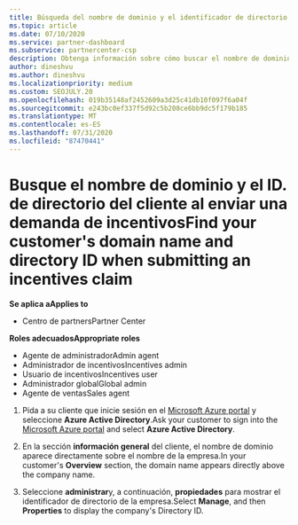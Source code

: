 ```yaml
---
title: Búsqueda del nombre de dominio y el identificador de directorio de su cliente
ms.topic: article
ms.date: 07/10/2020
ms.service: partner-dashboard
ms.subservice: partnercenter-csp
description: Obtenga información sobre cómo buscar el nombre de dominio y el ID. de directorio del cliente al enviar una demanda.
author: dineshvu
ms.author: dineshvu
ms.localizationpriority: medium
ms.custom: SEOJULY.20
ms.openlocfilehash: 019b35148af2452609a3d25c41db10f097f6a04f
ms.sourcegitcommit: e243bc0ef337f5d92c5b208ce6bb9dc5f179b185
ms.translationtype: MT
ms.contentlocale: es-ES
ms.lasthandoff: 07/31/2020
ms.locfileid: "87470441"
---
```

# <a name="find-your-customers-domain-name-and-directory-id-when-submitting-an-incentives-claim"></a><span data-ttu-id="2bffd-103">Busque el nombre de dominio y el ID. de directorio del cliente al enviar una demanda de incentivos</span><span class="sxs-lookup"><span data-stu-id="2bffd-103">Find your customer's domain name and directory ID when submitting an incentives claim</span></span>

<span data-ttu-id="2bffd-104">**Se aplica a**</span><span class="sxs-lookup"><span data-stu-id="2bffd-104">**Applies to**</span></span>

- <span data-ttu-id="2bffd-105">Centro de partners</span><span class="sxs-lookup"><span data-stu-id="2bffd-105">Partner Center</span></span>

<span data-ttu-id="2bffd-106">**Roles adecuados**</span><span class="sxs-lookup"><span data-stu-id="2bffd-106">**Appropriate roles**</span></span>

- <span data-ttu-id="2bffd-107">Agente de administrador</span><span class="sxs-lookup"><span data-stu-id="2bffd-107">Admin agent</span></span>
- <span data-ttu-id="2bffd-108">Administrador de incentivos</span><span class="sxs-lookup"><span data-stu-id="2bffd-108">Incentives admin</span></span>
- <span data-ttu-id="2bffd-109">Usuario de incentivos</span><span class="sxs-lookup"><span data-stu-id="2bffd-109">Incentives user</span></span>
- <span data-ttu-id="2bffd-110">Administrador global</span><span class="sxs-lookup"><span data-stu-id="2bffd-110">Global admin</span></span>
- <span data-ttu-id="2bffd-111">Agente de ventas</span><span class="sxs-lookup"><span data-stu-id="2bffd-111">Sales agent</span></span>

1. <span data-ttu-id="2bffd-112">Pida a su cliente que inicie sesión en el [Microsoft Azure portal](https://portal.azure.com/#home) y seleccione **Azure Active Directory**.</span><span class="sxs-lookup"><span data-stu-id="2bffd-112">Ask your customer to sign into the [Microsoft Azure portal](https://portal.azure.com/#home) and select **Azure Active Directory**.</span></span>

2. <span data-ttu-id="2bffd-113">En la sección **información general** del cliente, el nombre de dominio aparece directamente sobre el nombre de la empresa.</span><span class="sxs-lookup"><span data-stu-id="2bffd-113">In your customer's **Overview** section, the domain name appears directly above the company name.</span></span>  

3. <span data-ttu-id="2bffd-114">Seleccione **administrar**y, a continuación, **propiedades** para mostrar el identificador de directorio de la empresa.</span><span class="sxs-lookup"><span data-stu-id="2bffd-114">Select **Manage**, and then **Properties** to display the company's Directory ID.</span></span>
